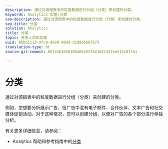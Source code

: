 ```yaml
---
description: 通过对源报表中的粒度数据进行分组（分类）来创建的分类。
keywords: Analytics 实施;分类
seo-description: 通过对源报表中的粒度数据进行分组（分类）来创建的分类。
seo-title: 分类
solution: Analytics
title: 分类
topic: 开发人员和实施
uuid: 6bbb1113-9fc9-4e9d-90dd-d2d9d6b67b73
translation-type: ht
source-git-commit: 86fe1b3650100a05e52fb2102134fee515c871b1

---
```



# 分类

通过对源报表中的粒度数据进行分组（分类）来创建的分类。

例如，您想要分析展示广告，但广告中混有电子邮件、合作伙伴、文本广告和社交媒体促销活动。对于这种情况，您可以创建分组，以便对广告的各个部分进行单独分析。

有关更多详细信息，请参阅：

* Analytics 帮助和参考指南中的[分类](https://marketing.adobe.com/resources/help/zh_CN/reference/classifications.html)

